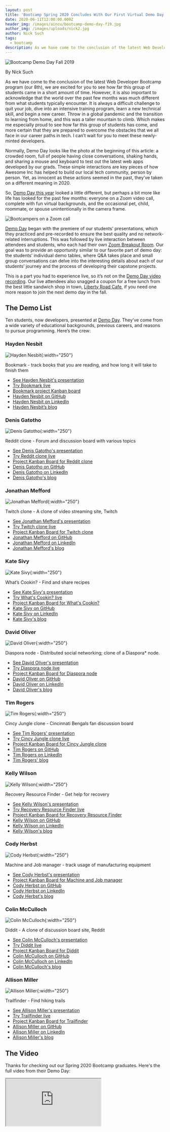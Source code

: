```yaml
---
layout: post
title: 'Bootcamp Spring 2020 Concludes With Our First Virtual Demo Day'
date: 2020-06-11T12:00:00.000Z
header_img: /images/aincu/bootcamp-demo-day-f19.jpg
author_img: /images/uploads/nick2.jpg
author: Nick Such
tags:
  - bootcamp
description: As we have come to the conclusion of the latest Web Developer Bootcamp program (our 8th), we are excited for you to see how far this group of students came in a short amount of time.
---
```


![Bootcamp Demo Day Fall 2019](/images/aincu/bootcamp-demo-day-f19.jpg "Demo Day IRL, from the Before Times")

By Nick Such

As we have come to the conclusion of the latest Web Developer Bootcamp program (our 8th), we are excited for you to see how far this group of students came in a short amount of time. However, it is also important to acknowledge that the world over the past few months was much different from what students typically encounter. It is always a difficult challenge to quit your job, dive into an intensive training program, learn a new technical skill, and begin a new career. Throw in a global pandemic and the transition to learning from home, and this was a taller mountain to climb. Which makes me especially proud to see how far this group of students has come, and more certain that they are prepared to overcome the obstacles that we all face in our career paths in tech. I can’t wait for you to meet these newly-minted developers.

Normally, Demo Day looks like the photo at the beginning of this article: a crowded room, full of people having close conversations, shaking hands, and sharing a mouse and keyboard to test out the latest web apps developed by our grads. These simple interactions are key pieces of how Awesome Inc has helped to build our local tech community, person by person. Yet, as innocent as these actions seemed in the past, they’ve taken on a different meaning in 2020.

So, [Demo Day this year](https://www.youtube.com/watch?v=DARpFsVw7VU) looked a little different, but perhaps a bit more like life has looked for the past few months: everyone on a Zoom video call, complete with fun virtual backgrounds, and the occasional pet, child, roommate, or spouse unintentionally in the camera frame.

![Bootcampers on a Zoom call](/images/aincu/bootcamp-zoom-call-s20.jpg "Special visit from Joe K")

[Demo Day](https://www.youtube.com/watch?v=DARpFsVw7VU) began with the premiere of our students’ presentations, which they practiced and pre-recorded to ensure the best quality and no network-related interruptions. This was followed by live interaction between attendees and students, who each had their own [Zoom Breakout Room](https://support.zoom.us/hc/en-us/articles/115005769646-Participating-in-breakout-rooms). Our goal was to provide an opportunity similar to our favorite part of demo day: the students’ individual demo tables, where Q&A takes place and small group conversations can delve into the interesting details about each of our students’ journey and the process of developing their capstone projects.

This is a part you had to experience live, so it’s not on the [Demo Day video recording](https://www.youtube.com/watch?v=DARpFsVw7VU). Our live attendees also snagged a coupon for a free lunch from the best little sandwich shop in town, [Liberty Road Cafe](https://selmascatering.com/order-online/ols/categories/lunch-menu), if you need one more reason to join the next demo day in the fall.

## The Demo List

Ten students, now developers, presented at [Demo Day](https://www.youtube.com/watch?v=DARpFsVw7VU). They’ve come from a wide variety of educational backgrounds, previous careers, and reasons to pursue programming. Here’s the crew:

### Hayden Nesbit

![Hayden Nesbit](/images/uploads/hayden-nesbit.jpg){:width="250"}

Bookmark - track books that you are reading, and how long it will take to finish them

* [See Hayden Nesbit's presentation](https://youtu.be/DARpFsVw7VU?t=346)
* [Try Bookmark live](https://bookmark-32e51.web.app/)
* [Bookmark project Kanban board](https://github.com/hayden-nesbit/bookmark-ui/projects/1)
* [Hayden Nesbit on GitHub](https://github.com/hayden-nesbit/)
* [Hayden Nesbit on LinkedIn](https://www.linkedin.com/in/hayden-nesbit-b54a7485/)
* [Hayden Nesbit’s blog](https://react-blog-4f714.web.app/)

### Denis Gatotho

![Denis Gatotho](/images/uploads/denis-gatotho.jpg){:width="250"}

Reddit clone - Forum and discussion board with various topics

* [See Denis Gatotho's presentation](https://youtu.be/DARpFsVw7VU?t=564)
* [Try Reddit clone live](https://redditclone-277819.web.app/)
* [Project Kanban Board for Reddit clone](https://github.com/denisgat/Laravel_Clone/projects/1)
* [Denis Gatotho on GitHub](https://github.com/denisgat)
* [Denis Gatotho on LinkedIn](https://www.linkedin.com/in/denis-gatotho-a3b421194/)
* [Denis Gatotho's blog](http://denisgat.github.io/)

### Jonathan Mefford

![Jonathan Mefford](/images/uploads/jonathan-mefford.jpg){:width="250"}

Twitch clone - A clone of video streaming site, Twitch

* [See Jonathan Mefford's presentation](https://youtu.be/DARpFsVw7VU?t=745)
* [Try Twitch clone live](https://twitch-clone-277819.firebaseapp.com/)
* [Project Kanban Board for Twitch clone](https://github.com/JonathanDMefford/clones-laravel/projects/1)
* [Jonathan Mefford on GitHub](https://github.com/JonathanDMefford/)
* [Jonathan Mefford on LinkedIn](https://www.linkedin.com/in/jonathan-mefford-85237b1a2/)
* [Jonathan Mefford's blog](http://jonathandmefford.github.io/)

### Kate Sivy

![Kate Sivy](/images/uploads/kate-sivy.jpg){:width="250"}

What’s Cookin? - Find and share recipes

* [See Kate Sivy's presentation](https://youtu.be/DARpFsVw7VU?t=937)
* [Try What's Cookin? live](http://recipe-final-project.web.app/)
* [Project Kanban Board for What's Cookin?](https://github.com/katesivy/Laravel-Recipe-Clone/projects/1)
* [Kate Sivy on GitHub](https://github.com/katesivy)
* [Kate Sivy on LinkedIn](https://www.linkedin.com/in/kate-sivy-7104791a2)
* [Kate Sivy's blog](https://blog-8fadb.web.app/)

### David Oliver

![David Oliver](/images/uploads/david-oliver.jpg){:width="250"}

Diaspora node - Distributed social networking; clone of a Diaspora* node.

* [See David Oliver's presentation](https://youtu.be/DARpFsVw7VU?t=1130)
* [Try Diaspora node live](https://socialreact-30eb2.web.app/)
* [Project Kanban Board for Diaspora node](https://github.com/users/davo1984/projects/2)
* [David Oliver on GitHub](https://github.com/davo1984/)
* [David Oliver on LinkedIn](https://www.linkedin.com/in/davidooliver1984/)
* [David Oliver's blog](http://davo1984.github.io/)

### Tim Rogers

![Tim Rogers](/images/uploads/tim-rogers.jpg){:width="250"}

Cincy Jungle clone - Cincinnati Bengals fan discussion board

* [See Tim Rogers' presentation](https://youtu.be/DARpFsVw7VU?t=1319)
* [Try Cincy Jungle clone live](https://cincyjungle.web.app/)
* [Project Kanban Board for Cincy Jungle clone](https://github.com/tkrogers3/Cincy-Jungle-Clone-Laravel-API/projects/1)
* [Tim Rogers on GitHub](https://github.com/tkrogers3/)
* [Tim Rogers on LinkedIn](https://www.linkedin.com/in/timothykrogers)
* [Tim Rogers' blog](https://ainc-bootcamp-blog.web.app/)

### Kelly Wilson

![Kelly Wilson](/images/uploads/kelly-wilson.jpg){:width="250"}

Recovery Resource Finder - Get help for recovery

* [See Kelly Wilson's presentation](https://youtu.be/DARpFsVw7VU?t=1510)
* [Try Recovery Resource Finder live](https://bootcamp-finalproject.web.app/)
* [Project Kanban Board for Recovery Resource Finder](https://github.com/KellyLWilson/Recovery-Laravel/projects/1)
* [Kelly Wilson on GitHub](https://github.com/kellylwilson)
* [Kelly Wilson on LinkedIn](https://www.linkedin.com/in/kelly-wilson-a873781a2/)
* [Kelly Wilson's blog](http://kellylwilson.github.io/)

### Cody Herbst

![Cody Herbst](/images/uploads/cody-herbst.jpg){:width="250"}

Machine and Job manager - track usage of manufacturing equipment

* [See Cody Herbst's presentation](https://youtu.be/DARpFsVw7VU?t=1718)
* [Project Kanban Board for Machine and Job manager](https://github.com/codyherbst/final-project-api/projects/1)
* [Cody Herbst on GitHub](https://github.com/codyherbst)
* [Cody Herbst on LinkedIn](https://www.linkedin.com/in/cody-herbst-365146162/)
* [Cody Herbst's blog](http://react-blog-33774.web.app/)

### Colin McCulloch

![Colin McCulloch](/images/uploads/colin-mcculloch.jpg){:width="250"}

Diddit - A clone of discussion board site, Reddit

* [See Colin McCulloch's presentation](https://youtu.be/DARpFsVw7VU?t=1968)
* [Try Diddit live](https://diddit-react-app.web.app/)
* [Project Kanban Board for Diddit](https://github.com/ColinMcC76/diddit_react/projects/1)
* [Colin McCulloch on GitHub](https://github.com/ColinMcC76/)
* [Colin McCulloch on LinkedIn](https://www.linkedin.com/in/colin-mucculloch-2844a31a2/)
* [Colin McCulloch's blog](http://colinmcc76.github.io/)

### Allison Miller

![Allison Miller](/images/uploads/allison-miller.jpg){:width="250"}

Trailfinder - Find hiking trails

* [See Allison Miller's presentation](https://youtu.be/DARpFsVw7VU?t=2160)
* [Try Trailfinder live](http://trailfinder-c3b91.web.app/)
* [Project Kanban Board for Trailfinder](https://github.com/users/AllisonRMiller/projects/1)
* [Allison Miller on GitHub](https://github.com/AllisonRMiller/)
* [Allison Miller on LinkedIn](https://www.linkedin.com/in/armiller-lexky/)
* [Allison Miller's blog](https://armiller-blog.web.app/)

## The Video

Thanks for checking out our Spring 2020 Bootcamp graduates. Here's the full video from their Demo Day:

<div class="embed-responsive embed-responsive-16by9">
  <iframe class="embed-responsive-item" src="https://www.youtube.com/embed/DARpFsVw7VU" allow="accelerometer; autoplay; encrypted-media; gyroscope; picture-in-picture" allowfullscreen></iframe>
</div>
